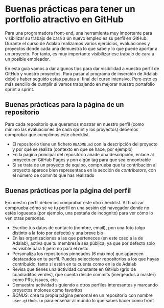 # Buenas prácticas para tener un portfolio atractivo en GitHub

Para una programadora front-end, una herramienta muy importante para visibilizar su trabajo de cara a un nuevo empleo es su perfil en GitHub. Durante el curso de Adalab realizamos varios ejercicios, evaluaciones y proyectos donde cada una demuestra lo que sabe y lo que puede aportar a un proyecto. Por tanto, es muy importante visibilizar ese trabajo de cara a un posible empleador.

En esta guía vamos a dar algunos tips para dar visibilidad a vuestro perfil de GitHub y vuestro proyectos. Para pasar al programa de inserción de Adalab debéis haber seguido estas pautas al final del curso intensivo. Pero esto es más sencillo de cumplir si vamos trabajando en mejorar nuestro portafolio sprint a sprint.

## Buenas prácticas para la página de un repositorio

Para cada repositorio que queramos mostrar en nuestro perfil (como mínimo las evaluaciones de cada sprint y los proyectos) debemos comprobar que cumplimos este checklist.

-  El repositorio tiene un fichero `README.md` con la descripción del proyecto y por qué se realiza (contexto en que se hace, por ejemplo)
-  En la página principal del repositorio añade una descripción, enlace al proyecto en GitHub Pages y pon algún tag para que sea encontrable
-  Si se trata de un proyecto de equipo, comprueba que tu contribución al proyecto aparece bien representada en la sección de *contributors*, con el número de commits que has realizado

## Buenas prácticas por la página del perfil

En nuestro perfil debemos comprobar este otro checklist. Al finalizar comprueba cómo se ve tu perfil en una sesión del navegador donde no estés logueada (por ejemplo, una pestaña de incógnito) para ver cómo lo ven otras personas.

-  Escribe tus datos de contacto (nombre, email), pon una foto (algo distinto a la foto por defecto) y una breve bio
-  En las organizaciones a las que perteneces (en este caso a la de Adalab), activa que tu membresía sea pública, ya que por defecto solo es visible para ti pero no para el resto
-  Personaliza los repositorios pinneados (6 máximo) que aparecen destacados en tu perfil. Puedes seleccionar repositorios a los que hayas contribuido, tanto si están en tu cuenta como en la de Adalab
-  Revisa que tienes una actividad constante en GitHub (grid de cuadraditos verdes), que cuenta desde commits (mergeados a master) como PRs, issues, etc. 
-  Demuestra actividad siguiendo a otros perfiles interesantes y marcando proyectos molones como favoritos
-  *BONUS*: crea tu propia página personal en un repositorio con nombre `user.github.io` para enseñar al mundo lo que sabes hacer como front
